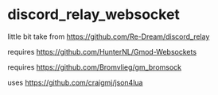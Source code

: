 # discord_relay_websocket
little bit take from https://github.com/Re-Dream/discord_relay

requires https://github.com/HunterNL/Gmod-Websockets

requires https://github.com/Bromvlieg/gm_bromsock

uses https://github.com/craigmj/json4lua

